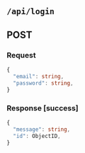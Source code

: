 ## `/api/login`

## POST
### Request
```ts
{
  "email": string,
  "password": string,
}
```
### Response \[success]
```ts
{
  "message": string,
  "id": ObjectID,
}
```
